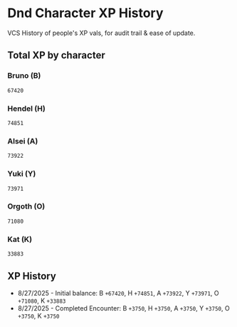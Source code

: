 # Dnd Character XP History
VCS History of people's XP vals, for audit trail & ease of update.

## Total XP by character

### Bruno (B)
`67420`

### Hendel (H)
`74851`

### Alsei (A)
`73922`
 
### Yuki (Y)
`73971`

### Orgoth (O)
`71080`

### Kat (K)
`33883`

## XP History
- 8/27/2025 - Initial balance: B `+67420`, H `+74851`, A `+73922`, Y `+73971`, O `+71080`, K `+33883`
- 8/27/2025 - Completed Encounter: B `+3750`, H `+3750`, A `+3750`, Y `+3750`, O `+3750`, K `+3750`
